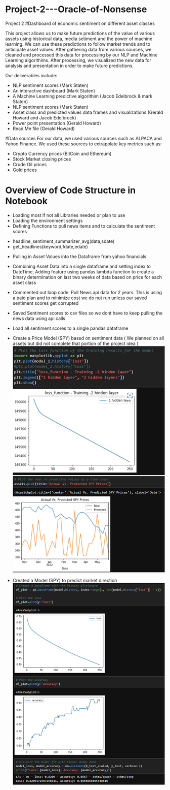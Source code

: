 # Project-2---Oracle-of-Nonsense
Project 2 
#Dashboard of economic sentiment on different asset classes

This project allows us to make future predictions of the value of various assets using historical data, media setiment and the power of machine learning. We can use these predictions to follow market trends and to anticipate asset values. After gathering data from various sources, we cleaned and processed this data for processing by our NLP and Machine Learning algorithims. After processing, we visualized the new data for analysis and presentation in order to make future predictions.  

Our deliverables include:
-	NLP sentiment scores (Mark Staten)
-	An interactive dashboard (Mark Staten)
-	A Machine Learning predictive algorithim (Jacob Edelbrock & mark Staten)
-	NLP sentiment scores (Mark Staten)
-	Asset class and predicted values data frames and visualizations (Gerald Howard and Jacob Edelbrock)
-	Power point presentation (Gerald Howard)
-	Read Me file (Gerald Howard)

#Data sources
For our data, we used various sources such as ALPACA and Yahoo Finance. We used these sources to extrapolate key metrics such as:
-	Crypto Currency prices (BitCoin and Ethereum) 
-	Stock Market closing prices
-	Crude Oil prices 
-	Gold prices 

# Overview of Code Structure in Notebook

* Loading most if not all Libraries needed or plan to use
* Loading the environment settings
* Defining Functions to pull news items and to calculate the sentiment scores
 - headline_sentiment_summarizer_avg(data,sdate)
 - get_headlines(keyword,fdate,edate)
* Pulling in Asset Values into the Dataframe from yahoo financials
* Combining Asset Data into a single dataframe and setting index to DateTime, Adding feature using pandas lambda function to create a binary determination on last two weeks of data based on price for each asset class
* Commented out loop code: Pull News api data for 2 years. This is using a paid plan and to minimize cost we do not run unless our saved sentiment scores get corrupted
* Saved Sentiment scores to csv files so we dont have to keep pulling the news data using api calls
* Load all sentiment scores to a single pandas dataframe
* Create a Price Model (SPY) based on sentiment data ( We planned on all assets but did not complete that portion of the project idea )
![Sentiment Price Model Loss Function curve](/RegressionMSE_sentimentPriceModel.png)
![Sentiment Price Model Loss Function curve](/Regression_SentimentPrice_RealvsPredicted.png)

* Created a Model (SPY) to predict market direction
![Sentiment Price Model Loss Function curve](/sigmoid_sentiment_marketdirection.png)
